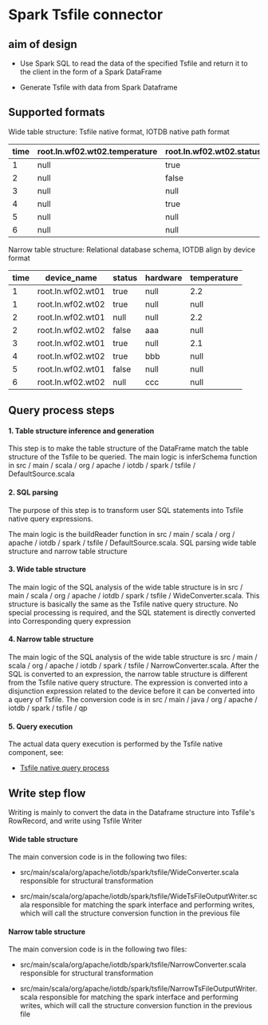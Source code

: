 <!--

    Licensed to the Apache Software Foundation (ASF) under one
    or more contributor license agreements.  See the NOTICE file
    distributed with this work for additional information
    regarding copyright ownership.  The ASF licenses this file
    to you under the Apache License, Version 2.0 (the
    "License"); you may not use this file except in compliance
    with the License.  You may obtain a copy of the License at
    
        http://www.apache.org/licenses/LICENSE-2.0
    
    Unless required by applicable law or agreed to in writing,
    software distributed under the License is distributed on an
    "AS IS" BASIS, WITHOUT WARRANTIES OR CONDITIONS OF ANY
    KIND, either express or implied.  See the License for the
    specific language governing permissions and limitations
    under the License.

-->

# Spark Tsfile connector

## aim of design

* Use Spark SQL to read the data of the specified Tsfile and return it to the client in the form of a Spark DataFrame

* Generate Tsfile with data from Spark Dataframe

## Supported formats
Wide table structure: Tsfile native format, IOTDB native path format

| time | root.ln.wf02.wt02.temperature | root.ln.wf02.wt02.status | root.ln.wf02.wt02.hardware | root.ln.wf01.wt01.temperature | root.ln.wf01.wt01.status | root.ln.wf01.wt01.hardware |
|------|-------------------------------|--------------------------|----------------------------|-------------------------------|--------------------------|----------------------------|
|    1 | null                          | true                     | null                       | 2.2                           | true                     | null                       |
|    2 | null                          | false                    | aaa                        | 2.2                           | null                     | null                       |
|    3 | null                          | null                     | null                       | 2.1                           | true                     | null                       |
|    4 | null                          | true                     | bbb                        | null                          | null                     | null                       |
|    5 | null                          | null                     | null                       | null                          | false                    | null                       |
|    6 | null                          | null                     | ccc                        | null                          | null                     | null                       |

Narrow table structure: Relational database schema, IOTDB align by device format

| time | device_name                   | status                   | hardware                   | temperature |
|------|-------------------------------|--------------------------|----------------------------|-------------------------------|
|    1 | root.ln.wf02.wt01             | true                     | null                       | 2.2                           |
|    1 | root.ln.wf02.wt02             | true                     | null                       | null                          |
|    2 | root.ln.wf02.wt01             | null                     | null                       | 2.2                          |
|    2 | root.ln.wf02.wt02             | false                    | aaa                        | null                           |
|    3 | root.ln.wf02.wt01             | true                     | null                       | 2.1                           |
|    4 | root.ln.wf02.wt02             | true                     | bbb                        | null                          |
|    5 | root.ln.wf02.wt01             | false                    | null                       | null                          |
|    6 | root.ln.wf02.wt02             | null                     | ccc                        | null                          |

## Query process steps

#### 1. Table structure inference and generation
This step is to make the table structure of the DataFrame match the table structure of the Tsfile to be queried.
The main logic is inferSchema function in src / main / scala / org / apache / iotdb / spark / tsfile / DefaultSource.scala

#### 2. SQL parsing
The purpose of this step is to transform user SQL statements into Tsfile native query expressions.

The main logic is the buildReader function in src / main / scala / org / apache / iotdb / spark / tsfile / DefaultSource.scala. SQL parsing wide table structure and narrow table structure

#### 3. Wide table structure

The main logic of the SQL analysis of the wide table structure is in src / main / scala / org / apache / iotdb / spark / tsfile / WideConverter.scala. This structure is basically the same as the Tsfile native query structure. No special processing is required, and the SQL statement is directly converted into  Corresponding query expression

#### 4. Narrow table structure
The main logic of the SQL analysis of the wide table structure is src / main / scala / org / apache / iotdb / spark / tsfile / NarrowConverter.scala. After the SQL is converted to an expression, the narrow table structure is different from the Tsfile native query structure.  The expression is converted into a disjunction expression related to the device before it can be converted into a query of Tsfile. The conversion code is in src / main / java / org / apache / iotdb / spark / tsfile / qp

#### 5. Query execution
The actual data query execution is performed by the Tsfile native component, see:

* [Tsfile native query process](../1-TsFile/4-Read.md)

## Write step flow
Writing is mainly to convert the data in the Dataframe structure into Tsfile's RowRecord, and write using Tsfile Writer

#### Wide table structure
The main conversion code is in the following two files:

* src/main/scala/org/apache/iotdb/spark/tsfile/WideConverter.scala responsible for structural transformation

* src/main/scala/org/apache/iotdb/spark/tsfile/WideTsFileOutputWriter.scala responsible for matching the spark interface and performing writes, which will call the structure conversion function in the previous file

#### Narrow table structure
The main conversion code is in the following two files:

* src/main/scala/org/apache/iotdb/spark/tsfile/NarrowConverter.scala responsible for structural transformation

* src/main/scala/org/apache/iotdb/spark/tsfile/NarrowTsFileOutputWriter.scala responsible for matching the spark interface and performing writes, which will call the structure conversion function in the previous file

